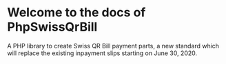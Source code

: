 # Welcome to the docs of PhpSwissQrBill

A PHP library to create Swiss QR Bill payment parts, a new standard which will replace the existing inpayment slips starting on June 30, 2020.
